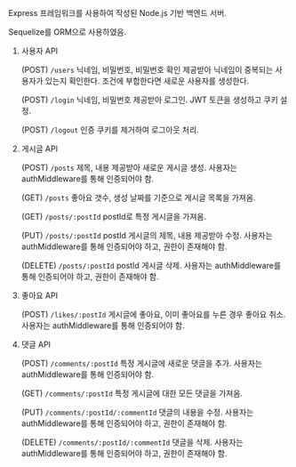 Express 프레임워크를 사용하여 작성된 Node.js 기반 백엔드 서버.

Sequelize를 ORM으로 사용하였음.

1. 사용자 API

   (POST) `/users` 닉네임, 비밀번호, 비밀번호 확인 제공받아 닉네임이 중복되는 사용자가 있는지 확인한다. 조건에 부합한다면 새로운 사용자를 생성한다.

   (POST) `/login` 닉네임, 비밀번호 제공받아 로그인. JWT 토큰을 생성하고 쿠키 설정.

   (POST) `/logout` 인증 쿠키를 제거하여 로그아웃 처리.

2. 게시글 API

   (POST) `/posts` 제목, 내용 제공받아 새로운 게시글 생성. 사용자는 authMiddleware를 통해 인증되어야 함.

   (GET) `/posts` 좋아요 갯수, 생성 날짜를 기준으로 게시글 목록을 가져옴.

   (GET) `/posts/:postId` postId로 특정 게시글을 가져옴.

   (PUT) `/posts/:postId` postId 게시글의 제목, 내용 제공받아 수정. 사용자는 authMiddleware를 통해 인증되어야 하고, 권한이 존재해야 함.

   (DELETE) `/posts/:postId` postId 게시글 삭제. 사용자는 authMiddleware를 통해 인증되어야 하고, 권한이 존재해야 함.

3. 좋아요 API

   (POST) `/likes/:postId` 게시글에 좋아요, 이미 좋아요를 누른 경우 좋아요 취소. 사용자는 authMiddleware를 통해 인증되어야 함.

4. 댓글 API

   (POST) `/comments/:postId` 특정 게시글에 새로운 댓글을 추가. 사용자는 authMiddleware를 통해 인증되어야 함.

   (GET) `/comments/:postId` 특정 게시글에 대한 모든 댓글을 가져옴.

   (PUT) `/comments/:postId/:commentId` 댓글의 내용을 수정. 사용자는 authMiddleware를 통해 인증되어야 하고, 권한이 존재해야 함.

   (DELETE) `/comments/:postId/:commentId` 댓글을 삭제. 사용자는 authMiddleware를 통해 인증되어야 하고, 권한이 존재해야 함.
